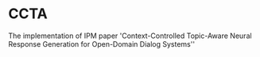 # CCTA
The implementation of IPM paper 'Context-Controlled Topic-Aware Neural Response Generation for Open-Domain Dialog Systems''
